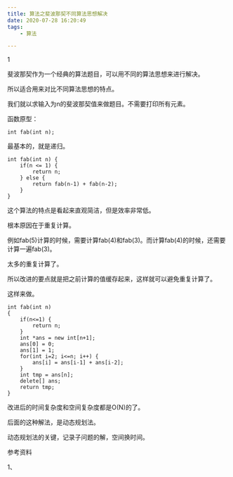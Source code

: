 ```yaml
---
title: 算法之斐波那契不同算法思想解决
date: 2020-07-28 16:20:49
tags:
	- 算法

---
```


1

斐波那契作为一个经典的算法题目，可以用不同的算法思想来进行解决。

所以适合用来对比不同算法思想的特点。

我们就以求输入为n的斐波那契值来做题目。不需要打印所有元素。

函数原型：

```
int fab(int n);
```

最基本的，就是递归。

```
int fab(int n) {
	if(n <= 1) {
        return n;
    } else {
        return fab(n-1) + fab(n-2);
    }
}
```

这个算法的特点是看起来直观简洁，但是效率非常低。

根本原因在于重复计算。

例如fab(5)计算的时候，需要计算fab(4)和fab(3)。而计算fab(4)的时候，还需要计算一遍fab(3)。

太多的重复计算了。

所以改进的要点就是把之前计算的值缓存起来，这样就可以避免重复计算了。

这样来做。

```
int fab(int n)
{
    if(n<=1) {
        return n;
    }
    int *ans = new int[n+1];
    ans[0] = 0;
    ans[1] = 1;
    for(int i=2; i<=n; i++) {
        ans[i] = ans[i-1] + ans[i-2];
    }
    int tmp = ans[n];
    delete[] ans;
    return tmp;
}
```

改进后的时间复杂度和空间复杂度都是O(N)的了。

后面的这种解法，是动态规划法。

动态规划法的关键，记录子问题的解，空间换时间。



参考资料

1、

